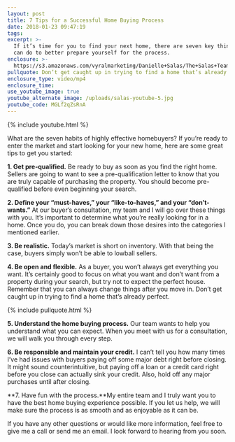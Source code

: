 ```yaml
---
layout: post
title: 7 Tips for a Successful Home Buying Process
date: 2018-01-23 09:47:19
tags:
excerpt: >-
  If it’s time for you to find your next home, there are seven key things you
  can do to better prepare yourself for the process.
enclosure: >-
  https://s3.amazonaws.com/vyralmarketing/Danielle+Salas/The+Salas+Team-+7+Tips+for+a+Successful+Home+Buying+Process.mp4
pullquote: Don’t get caught up in trying to find a home that’s already perfect.
enclosure_type: video/mp4
enclosure_time:
use_youtube_image: true
youtube_alternate_image: /uploads/salas-youtube-5.jpg
youtube_code: MGLf2qZsRnA
---
```



{% include youtube.html %}

What are the seven habits of highly effective homebuyers? If you’re ready to enter the market and start looking for your new home, here are some great tips to get you started:

**1. Get pre-qualified.** Be ready to buy as soon as you find the right home. Sellers are going to want to see a pre-qualification letter to know that you are truly capable of purchasing the property. You should become pre-qualified before even beginning your search.

**2. Define your “must-haves,” your “like-to-haves,” and your “don’t-wants.”** At our buyer’s consultation, my team and I will go over these things with you. It’s important to determine what you’re really looking for in a home. Once you do, you can break down those desires into the categories I mentioned earlier.

**3. Be realistic.** Today’s market is short on inventory. With that being the case, buyers simply won’t be able to lowball sellers.

**4. Be open and flexible.** As a buyer, you won’t always get everything you want. It’s certainly good to focus on what you want and don’t want from a property during your search, but try not to expect the perfect house. Remember that you can always change things after you move in. Don’t get caught up in trying to find a home that’s already perfect.

{% include pullquote.html %}

**5. Understand the home buying process.** Our team wants to help you understand what you can expect. When you meet with us for a consultation, we will walk you through every step.

**6. Be responsible and maintain your credit.** I can’t tell you how many times I’ve had issues with buyers paying off some major debt right before closing. It might sound counterintuitive, but paying off a loan or a credit card right before you close can actually sink your credit. Also, hold off any major purchases until after closing.

**7. Have fun with the process.**My entire team and I truly want you to have the best home buying experience possible. If you let us help, we will make sure the process is as smooth and as enjoyable as it can be.

If you have any other questions or would like more information, feel free to give me a call or send me an email. I look forward to hearing from you soon.
